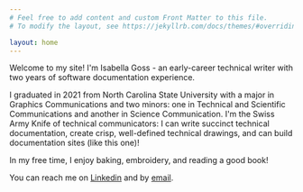 ```yaml
---
# Feel free to add content and custom Front Matter to this file.
# To modify the layout, see https://jekyllrb.com/docs/themes/#overriding-theme-defaults

layout: home
---
```


Welcome to my site! I'm Isabella Goss - an early-career technical writer with two years of software documentation experience.

I graduated in 2021 from North Carolina State University with a major in Graphics Communications and two minors: one in Technical and Scientific Communications and another in Science Communication. I'm the Swiss Army Knife of technical communicators: I can write succinct technical documentation, create crisp, well-defined technical drawings, and can build documentation sites (like this one)!

In my free time, I enjoy baking, embroidery, and reading a good book!

You can reach me on [Linkedin](https://www.linkedin.com/in/gossisabella/) and by [email](mailto:forstisabella@gmail.com).
              
